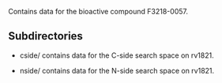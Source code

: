 Contains data for the bioactive compound F3218-0057.

## Subdirectories

- cside/ contains data for the C-side search space on rv1821.

- nside/ contains data for the N-side search space on rv1821.

